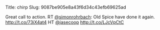 Title: chirp
Slug: 9087be905e8a43f6d34c43efb69625ad

Great call to action. RT <a href="http://twitter.com/simonrohrbach">@simonrohrbach</a>: Old Spice have done it again. <a href="http://t.co/73iX4at4">http://t.co/73iX4at4</a> HT <a href="http://twitter.com/jasecoop">@jasecoop</a> <a href="http://t.co/LJcVpCtC">http://t.co/LJcVpCtC</a>
